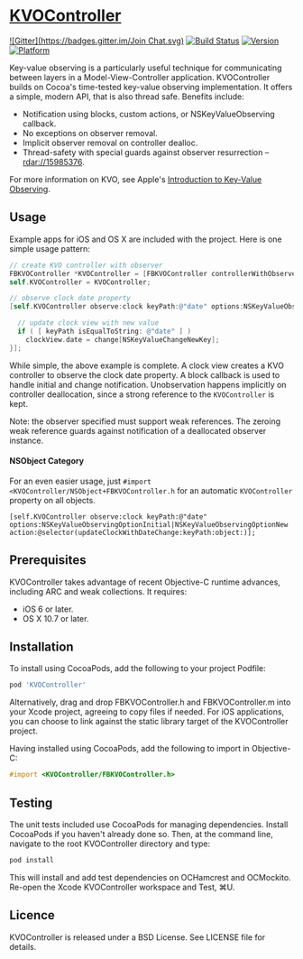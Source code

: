 # [KVOController](https://github.com/facebook/KVOController)
[![Gitter](https://badges.gitter.im/Join Chat.svg)](https://gitter.im/TongG/KVOController?utm_source=badge&utm_medium=badge&utm_campaign=pr-badge&utm_content=badge)
[![Build Status](https://travis-ci.org/facebook/KVOController.png?branch=master)](https://travis-ci.org/facebook/KVOController)
[![Version](https://cocoapod-badges.herokuapp.com/v/KVOController/badge.png)](http://cocoadocs.org/docsets/KVOController)
[![Platform](https://cocoapod-badges.herokuapp.com/p/KVOController/badge.png)](http://cocoadocs.org/docsets/KVOController)

Key-value observing is a particularly useful technique for communicating between layers in a Model-View-Controller application. KVOController builds on Cocoa's time-tested key-value observing implementation. It offers a simple, modern API, that is also thread safe. Benefits include:

- Notification using blocks, custom actions, or NSKeyValueObserving callback.
- No exceptions on observer removal.
- Implicit observer removal on controller dealloc.
- Thread-safety with special guards against observer resurrection – [rdar://15985376](http://openradar.appspot.com/radar?id=5305010728468480).

For more information on KVO, see Apple's [Introduction to Key-Value Observing](https://developer.apple.com/library/mac/documentation/Cocoa/Conceptual/KeyValueObserving/KeyValueObserving.html).

## Usage

Example apps for iOS and OS X are included with the project. Here is one simple usage pattern:

```objective-c
// create KVO controller with observer
FBKVOController *KVOController = [FBKVOController controllerWithObserver:self];
self.KVOController = KVOController;

// observe clock date property
[self.KVOController observe:clock keyPath:@"date" options:NSKeyValueObservingOptionInitial|NSKeyValueObservingOptionNew block:^(NSString* keyPath, ClockView *clockView, Clock *clock, NSDictionary *change) {

  // update clock view with new value
  if ( [ keyPath isEqualToString: @"date" ] )
    clockView.date = change[NSKeyValueChangeNewKey];
}];
```

While simple, the above example is complete. A clock view creates a KVO controller to observe the clock date property. A block callback is used to handle initial and change notification. Unobservation happens implicitly on controller deallocation, since a strong reference to the `KVOController` is kept. 

Note: the observer specified must support weak references. The zeroing weak reference guards against notification of a deallocated observer instance.

#### NSObject Category
For an even easier usage, just `#import <KVOController/NSObject+FBKVOController.h` for an automatic `KVOController` property on all objects.

```objc
[self.KVOController observe:clock keyPath:@"date" options:NSKeyValueObservingOptionInitial|NSKeyValueObservingOptionNew action:@selector(updateClockWithDateChange:keyPath:object:)];
```

## Prerequisites

KVOController takes advantage of recent Objective-C runtime advances, including ARC and weak collections. It requires:

- iOS 6 or later.
- OS X 10.7 or later.

## Installation

To install using CocoaPods, add the following to your project Podfile:

```ruby
pod 'KVOController'
```

Alternatively, drag and drop FBKVOController.h and FBKVOController.m into your Xcode project, agreeing to copy files if needed. For iOS applications, you can choose to link against the static library target of the KVOController project.

Having installed using CocoaPods, add the following to import in Objective-C:
```objective-c
#import <KVOController/FBKVOController.h>
```

## Testing

The unit tests included use CocoaPods for managing dependencies. Install CocoaPods if you haven't already done so. Then, at the command line, navigate to the root KVOController directory and type:

```sh
pod install
```

This will install and add test dependencies on OCHamcrest and OCMockito. Re-open the Xcode KVOController workspace and Test, ⌘U.

## Licence

KVOController is released under a BSD License. See LICENSE file for details.
